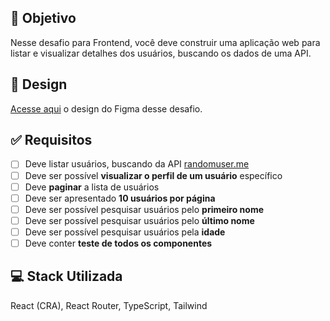 ## 🎯 Objetivo
Nesse desafio para Frontend, você deve construir uma aplicação web para listar e visualizar detalhes dos usuários, buscando os dados de uma API.


## 🎨 Design 
[Acesse aqui](https://www.figma.com/design/d7tffwO8l1hXxjH8fxdaZH/Desafio-Frontend---Find-People?node-id=0-1&p=f&t=8y4o21BIsLtoqOLg-0) o design do Figma desse desafio.

## ✅ Requisitos
- [ ] Deve listar usuários, buscando da API [randomuser.me](randomuser.me )
- [ ] Deve ser possível **visualizar o perfil de um usuário** específico
- [ ] Deve **paginar** a lista de usuários
- [ ] Deve ser apresentado **10 usuários por página**
- [ ] Deve ser possível pesquisar usuários pelo **primeiro nome**
- [ ] Deve ser possível pesquisar usuários pelo **último nome**
- [ ] Deve ser possível pesquisar usuários pela **idade**
- [ ] Deve conter **teste de todos os componentes**

## 💻 Stack Utilizada
  React (CRA),
  React Router,
  TypeScript,
  Tailwind

